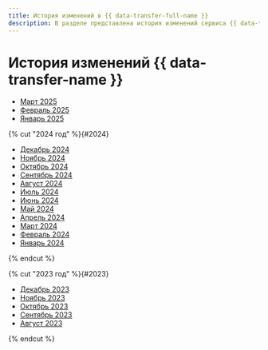 ```yaml
---
title: История изменений в {{ data-transfer-full-name }}
description: В разделе представлена история изменений сервиса {{ data-transfer-name }}.
---
```


# История изменений {{ data-transfer-name }}

- [Март 2025](2503.md)
- [Февраль 2025](2502.md)
- [Январь 2025](2501.md)

{% cut "2024 год" %}{#2024}

- [Декабрь 2024](2412.md)
- [Ноябрь 2024](2411.md)
- [Октябрь 2024](2410.md)
- [Сентябрь 2024](2409.md)
- [Август 2024](2408.md)
- [Июль 2024](2407.md)
- [Июнь 2024](2406.md)
- [Май 2024](2405.md)
- [Апрель 2024](2404.md)
- [Март 2024](2403.md)
- [Февраль 2024](2402.md)
- [Январь 2024](2401.md)

{% endcut %}

{% cut "2023 год" %}{#2023}

- [Декабрь 2023](2312.md)
- [Ноябрь 2023](2311.md)
- [Октябрь 2023](2310.md)
- [Сентябрь 2023](2309.md)
- [Август 2023](2308.md)

{% endcut %}

